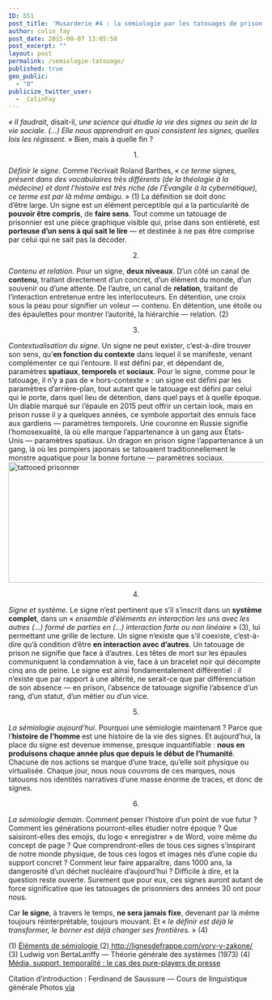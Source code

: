 ```yaml
---
ID: 551
post_title: 'Musarderie #4 : la sémiologie par les tatouages de prison'
author: colin_fay
post_date: 2015-08-07 13:05:58
post_excerpt: ""
layout: post
permalink: /semiologie-tatouage/
published: true
geo_public:
  - "0"
publicize_twitter_user:
  - _ColinFay
---
```

<em>« Il faudrait</em>, disait-il, <em>une science qui étudie la vie des signes au sein de la vie sociale.</em><em> (...) Elle nous apprendrait en quoi consistent les signes, quelles lois les régissent</em>. » Bien, mais à quelle fin ?

<!--more-->
<p style="text-align: center;">1.</p>
<p style="text-align: left;"><em>Définir le signe</em>. Comme l’écrivait Roland Barthes, « <em>ce terme </em>signes<em>, présent dans des vocabulaires très différents (de la théologie à la médecine) et dont l’histoire est très riche (de l’Évangile à la cybernétique), ce terme est par là même ambigu.</em> » (1) La définition se doit donc d’être large. Un signe est un élément perceptible qui a la particularité de <strong>pouvoir être compris</strong>, de <strong>faire sens</strong>. Tout comme un tatouage de prisonnier est une pièce graphique visible qui, prise dans son entièreté, est <strong>porteuse d’un sens à qui sait le lire</strong> — et destinée à ne pas être comprise par celui qui ne sait pas la décoder.</p>
<p style="text-align: center;">2.</p>
<em>Contenu et relation</em>. Pour un signe, <strong>deux niveaux</strong>. D’un côté un canal de<strong> contenu</strong>, traitant directement d’un concret, d’un élément du monde, d’un souvenir ou d’une attente. De l’autre, un canal de <strong>relation</strong>, traitant de l’interaction entretenue entre les interlocuteurs. En détention, une croix sous la peau pour signifier un voleur — contenu. En détention, une étoile ou des épaulettes pour montrer l’autorité, la hiérarchie — relation. (2)
<p style="text-align: center;">3.</p>
<em>Contextualisation du signe</em>. Un signe ne peut exister, c’est-à-dire trouver son sens, qu’<strong>en fonction du contexte</strong> dans lequel il se manifeste, venant complémenter ce qui l’entoure. Il est défini par, et dépendant de, paramètres<strong> spatiaux</strong>,<strong> temporels </strong>et<strong> sociaux</strong>. Pour le signe, comme pour le tatouage, il n’y a pas de « hors-contexte » : un signe est défini par les paramètres d’arrière-plan, tout autant que le tatouage est défini par celui qui le porte, dans quel lieu de détention, dans quel pays et à quelle époque. Un diable marqué sur l’épaule en 2015 peut offrir un certain look, mais en prison russe il y a quelques années, ce symbole apportait des ennuis face aux gardiens — paramètres temporels. Une couronne en Russie signifie l’homosexualité, là où elle marque l’appartenance à un gang aux États-Unis — paramètres spatiaux. Un dragon en prison signe l’appartenance à un gang, là où les pompiers japonais se tatouaient traditionnellement le monstre aquatique pour la bonne fortune — paramètres sociaux.

<img class="aligncenter size-full wp-image-658" src="http://cf.data-bzh.fr/wp-content/uploads/2015/08/prison-tattoo-2.jpg" alt="tattooed prisonner" width="640" height="238" />
<p style="text-align: center;">4.</p>
<em>Signe et système</em>. Le signe n’est pertinent que s’il s’inscrit dans un <strong>système complet</strong>, dans un « <em>ensemble d’éléments en interaction les uns avec les autres (...) formé de parties en (...) interaction forte ou non linéaire</em> » (3), lui permettant une grille de lecture. Un signe n’existe que s’il coexiste, c’est-à-dire qu’à condition d’être <strong>en interaction avec d’autres</strong>. Un tatouage de prison ne signifie que face à d’autres. Les têtes de mort sur les épaules communiquent la condamnation à vie, face à un bracelet noir qui décompte cinq ans de peine. Le signe est ainsi fondamentalement différentiel : il n’existe que par rapport à une altérité, ne serait-ce que par différenciation de son absence — en prison, l’absence de tatouage signifie l’absence d’un rang, d’un statut, d’un métier ou d’un vice.
<p style="text-align: center;">5.</p>
<em>La sémiologie aujourd’hui</em>. Pourquoi une sémiologie maintenant ? Parce que l’<strong>histoire de l’homme </strong>est une histoire de la vie des signes. Et aujourd’hui, la place du signe est devenue immense, presque inquantifiable : <strong>nous en produisons chaque année plus que depuis le début de l’humanité</strong>. Chacune de nos actions se marque d’une trace, qu’elle soit physique ou virtualisée. Chaque jour, nous nous couvrons de ces marques, nous tatouons nos identités narratives d’une masse énorme de traces, et donc de signes.
<p style="text-align: center;">6.</p>
<em>La sémiologie demain</em>. Comment penser l’histoire d’un point de vue futur ? Comment les générations pourront-elles étudier notre époque ? Que saisiront-elles des emojis, du logo « enregistrer » de Word, voire même du concept de page ? Que comprendront-elles de tous ces signes s’inspirant de notre monde physique, de tous ces logos et images nés d’une copie du support concret ? Comment leur faire apparaître, dans 1000 ans, la dangerosité d’un déchet nucléaire d’aujourd’hui ? Difficile à dire, et la question reste ouverte. Surement que pour eux, ces signes auront autant de force significative que les tatouages de prisonniers des années 30 ont pour nous.

Car <strong>le signe</strong>, à travers le temps, <strong>ne sera jamais fixe</strong>, devenant par là même toujours réinterprétable, toujours mouvant. Et « <em>le définir est déjà le transformer, le borner est déjà </em><em>changer ses frontières.</em> » (4)

(1) <a href="http://www.persee.fr/web/revues/home/prescript/article/comm_0588-8018_1964_num_4_1_1029" target="_blank">Éléments de sémiologie
</a>(2)<a href="http://www.persee.fr/web/revues/home/prescript/article/comm_0588-8018_1964_num_4_1_1029" target="_blank"> http://lignesdefrappe.com/vory-v-zakone/
</a>(3) Ludwig von BertaLanffy — Théorie générale des systèmes (1973)
(4) <a href="http://dumas.ccsd.cnrs.fr/dumas-01130211/document" target="_blank">Média, support, temporalité : le cas des pure-players de presse</a>

Citation d’introduction : Ferdinand de Saussure — Cours de linguistique générale
Photos <a href="https://www.flickr.com/photos/lt-ru/" target="_blank">via</a>